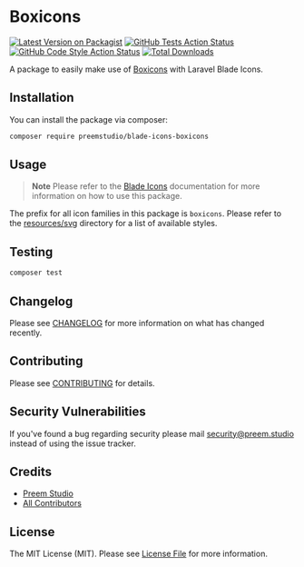 # Boxicons

[![Latest Version on Packagist](https://img.shields.io/packagist/v/preemstudio/blade-icons-boxicons.svg?style=flat-square)](https://packagist.org/packages/preemstudio/blade-icons-boxicons)
[![GitHub Tests Action Status](https://img.shields.io/github/actions/workflow/status/preemstudio/blade-icons-boxicons/run-tests.yml?branch=main&label=tests&style=flat-square)](https://github.com/PreemStudio/blade-icons-boxicons/actions?query=workflow%3Arun-tests+branch%3Amain)
[![GitHub Code Style Action Status](https://img.shields.io/github/actions/workflow/status/preemstudio/blade-icons-boxicons/fix-php-code-style-issues.yml?branch=main&label=code%20style&style=flat-square)](https://github.com/PreemStudio/blade-icons-boxicons/actions?query=workflow%3A"Fix+PHP+code+style+issues"+branch%3Amain)
[![Total Downloads](https://img.shields.io/packagist/dt/preemstudio/blade-icons-boxicons.svg?style=flat-square)](https://packagist.org/packages/preemstudio/blade-icons-boxicons)

A package to easily make use of [Boxicons](https://github.com/atisawd/boxicons) with Laravel Blade Icons.

## Installation

You can install the package via composer:

```bash
composer require preemstudio/blade-icons-boxicons
```

## Usage

> **Note**
> Please refer to the [Blade Icons](https://github.com/PreemStudio/blade-icons) documentation for more information on how to use this package.

The prefix for all icon families in this package is `boxicons`. Please refer to the [resources/svg](/resources/svg) directory for a list of available styles.

## Testing

```bash
composer test
```

## Changelog

Please see [CHANGELOG](CHANGELOG.md) for more information on what has changed recently.

## Contributing

Please see [CONTRIBUTING](CONTRIBUTING.md) for details.

## Security Vulnerabilities

If you've found a bug regarding security please mail [security@preem.studio](mailto:security@preem.studio) instead of using the issue tracker.

## Credits

- [Preem Studio](https://github.com/PreemStudio)
- [All Contributors](../../contributors)

## License

The MIT License (MIT). Please see [License File](LICENSE.md) for more information.
